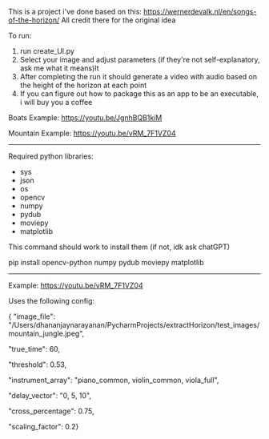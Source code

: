 This is a project i've done based on this: https://wernerdevalk.nl/en/songs-of-the-horizon/ 
All credit there for the original idea

To run:
1. run create_UI.py
2. Select your image and adjust parameters (if they're not self-explanatory, ask me what it means)It
3. After completing the run it should generate a video with audio based on the height of the horizon at each point
4. If you can figure out how to package this as an app to be an executable, i will buy you a coffee


Boats Example: https://youtu.be/JgnhBQB1kiM

Mountain Example: https://youtu.be/vRM_7F1VZ04


-------------------------------

Required python libraries:
- sys
- json
- os
- opencv
- numpy
- pydub
- moviepy
- matplotlib

This command should work to install them (if not, idk ask chatGPT)

pip install opencv-python numpy pydub moviepy matplotlib


--------------------------------------

Example: https://youtu.be/vRM_7F1VZ04

Uses the following config:

{
"image_file": "/Users/dhananjaynarayanan/PycharmProjects/extractHorizon/test_images/mountain_jungle.jpeg", 

"true_time": 60, 

"threshold": 0.53, 

"instrument_array": "piano_common, violin_common, viola_full", 

"delay_vector": "0, 5, 10", 

"cross_percentage": 0.75, 

"scaling_factor": 0.2}
